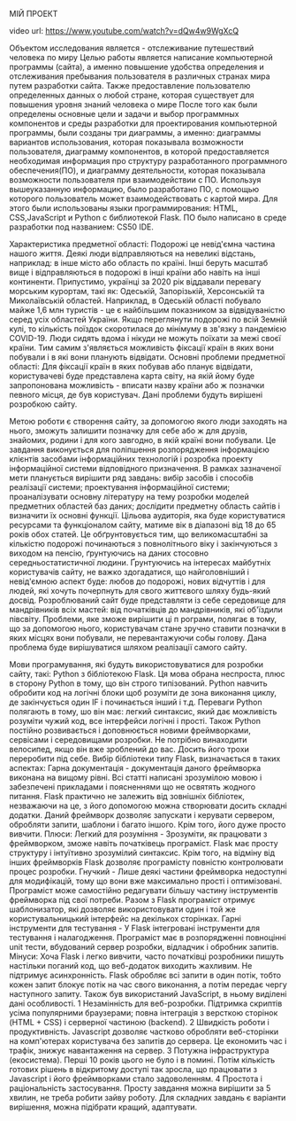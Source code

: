 МІЙ ПРОЕКТ

video url: https://www.youtube.com/watch?v=dQw4w9WgXcQ

Объектом исследования является - отслеживание путешествий человека по миру
Целью работы является написание компьютерной программы (сайта), а именно повышение удобства определения и отслеживания пребывания пользователя в различных странах мира путем разработки сайта.
Также предоставление пользователю определенных данных о любой стране, которая существует для повышения уровня знаний человека о мире
После того как были определены основные цели и задачи и выбор программных компонентов и среды разработки для проектирования компьютерной программы, были созданы три диаграммы, а именно:
диаграммы вариантов использования, которая показывала возможности пользователя, диаграмму компонентов, в которой предоставляется необходимая информация про структуру разработанного программного обеспечения(ПО), и
диаграмму деятельности, которая показывала возможности пользователя при взаимодействии с ПО.
Используя вышеуказанную информацию, было разработано ПО, с помощью которого пользователь может взаимодействовать с картой мира. Для этого были использованы языки программирования: HTML, CSS,JavaScript и Python с
библиотекой Flask. ПО было написано в среде разработки под названием: CS50 IDE.


Характеристика предметної області: Подорожі це невід'ємна частина нашого життя. Деякі люди відправляються на невеликі відстань, наприклад: в інше місто або область по країні.
Інші беруть масштаб вище і відправляються в подорожі в інші країни або навіть на інші континенти. Припустимо, українці за 2020 рік віддавали перевагу морським курортам, такі як:
Одеській, Запорізькій, Херсонській та Миколаївській областей. Наприклад, в Одеській області побувало майже 1,6 млн туристів - це є найбільшим показником за відвідуваністю серед усіх областей України.
Якщо переглянути подорожі по всій Земній кулі, то кількість поїздок скоротилася до мінімуму в зв'язку з пандемією COVID-19. Люди сидять вдома і нікуди не можуть поїхати за межі своєї країни.
Тим самим з'являється можливість фіксації країн в яких вони побували і в які вони планують відвідати.
Основні проблеми предметної області: Для фіксації країн в яких побував або планує відвідати, користувачеві буде представлена карта світу, на якій йому буде запропонована можливість -
вписати назву країни або ж позначки певного місця, де був користувач. Дані проблеми будуть вирішені розробкою сайту.


Метою роботи є створення сайту, за допомогою якого люди заходять на нього, зможуть залишити позначку для себе або ж для друзів, знайомих,
родини і для кого завгодно, в якій країні вони побували. Це завдання виконується для поліпшення розпорядження інформацією клієнтів засобами інформаційних технологій і
розробка проекту інформаційної системи відповідного призначення. В рамках зазначеної мети планується вирішити ряд завдань: вибір засобів і способів реалізації системи;
проектування інформаційної системи; проаналізувати основну літературу на тему розробки моделей предметних областей баз даних; дослідити предметну область сайтів і визначити їх основні функції.
Цільова аудиторія, яка буде користуватися ресурсами та функціоналом сайту, матиме вік в діапазоні від 18 до 65 років обох статей. Це обґрунтовується тим, що великомасштабні
за кількістю подорожі починаються з повнолітнього віку і закінчуються з виходом на пенсію, ґрунтуючись на даних стосовно середньостатистичної людини. Ґрунтуючись на інтересах
майбутніх користувачів сайту, не важко здогадатися, що найголовніший і невід'ємною аспект буде: любов до подорожі, нових відчуттів і для людей, які хочуть почерпнуть для свого життєвого шляху будь-який досвід.
Розроблюваний сайт буде представляти із себе середовище для мандрівників всіх мастей: від початківців до мандрівників, які об'їздили півсвіту. Проблеми, яке зможе вирішити ці п
рограми, полягає в тому, що за допомогою нього, користувачам стане зручно ставити позначки в яких місцях вони побували, не перевантажуючи собы голову. Дана проблема буде вирішуватися шляхом реалізації самого сайту.


Мови програмування, які будуть використовуватися для розробки сайту, такі: Python з бібліотекою Flask. Ця мова обрана неспроста, плюс в сторону Python в тому, що він строго типізований. Python навчить обробити код на логічні блоки щоб розуміти де зона виконання циклу, де закінчується один IF і починається інший і т.д.
Переваги Python полягають в тому, шо він має: легкий синтаксис, який дає можливість розуміти чужий код, все інтерфейси логічні і прості. Також Python постійно розвивається і доповнюється новими фреймворками, сервісами і середовищами розробки. Не потрібно винаходити велосипед, якщо він вже зроблений до вас. Досить його трохи переробити під себе.
Вибір бібліотеки типу Flask, визначається  в таких аспектах: Гарна документація - документація даного фреймворка виконана на вищому рівні. Всі статті написані зрозумілою мовою і забезпечені прикладами і поясненнями що не освятять жодного питання.  Flask практично не залежить від зовнішніх бібліотек, незважаючи на це, з його допомогою можна створювати досить складні додатки. Даний фреймворк дозволяє запускати і керувати сервером, обробляти запити, шаблони і багато іншого. Крім того, його дуже просто вивчити.
Плюси: Легкий для розуміння - Зрозуміти, як працювати з фреймворком, зможе навіть початківець програміст. Flask має просту структуру і інтуїтивно зрозумілий синтаксис. Крім того, на відміну від інших фреймворків Flask дозволяє програмісту повністю контролювати процес розробки.
Гнучкий - Лише деякі частини фреймворка недоступні для модифікацій, тому що вони вже максимально прості і оптимізовані. Програміст може самостійно редагувати більшу частину інструментів фреймворка під свої потреби.
Разом з Flask програміст отримує шаблонизатор, які дозволяє використовувати один і той же користувальницький інтерфейс на декількох сторінках.
Гарні інструменти для тестування - У Flask інтегровані інструменти для тестування і налагодження. Програміст має в розпорядженні повноцінні unit тести, вбудований сервер розробки, відладчик і обробник запитів.
Мінуси: Хоча Flask і легко вивчити, часто початківці розробники пишуть настільки поганий код, що веб-додаток виходить жахливим.
	Не підтримує асинхронність. Flask обробляє всі запити в один потік, тобто кожен запит блокує потік на час свого виконання, а потім передає чергу наступного запиту.
Також був використаний JavaScript, в ньому виділені дані особливості.
1 Незамінність для веб-розробки. Підтримка скриптів усіма популярними браузерами; повна інтеграція з версткою сторінок (HTML + CSS) і серверної частиною (backend).
2 Швидкість роботи і продуктивність. Javascript дозволяє частково обробляти веб-сторінки на комп'ютерах користувача без запитів до сервера. Це економить час і трафік, знижує навантаження на сервер.
3 Потужна інфраструктура (екосистема). Перші 10 років цього не було і в помині. Потім кількість готових рішень в відкритому доступі так зросла, що працювати з Javascript і його фреймворками стало задоволенням.
4 Простота і раціональність застосування. Просту завдання можна вирішити за 5 хвилин, не треба робити зайву роботу. Для складних завдань є варіанти вирішення, можна підібрати кращий, адаптувати.

